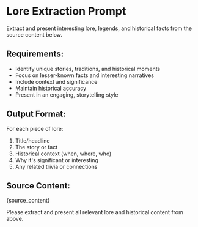 # Lore Extraction Prompt

Extract and present interesting lore, legends, and historical facts from the source content below.

## Requirements:

- Identify unique stories, traditions, and historical moments
- Focus on lesser-known facts and interesting narratives
- Include context and significance
- Maintain historical accuracy
- Present in an engaging, storytelling style

## Output Format:

For each piece of lore:

1. Title/headline
2. The story or fact
3. Historical context (when, where, who)
4. Why it's significant or interesting
5. Any related trivia or connections

## Source Content:

{source_content}

Please extract and present all relevant lore and historical content from above.
